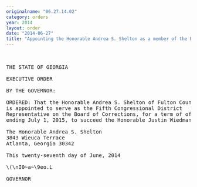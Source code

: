 ```yaml
---
originalname: "06.27.14.02"
category: orders
year: 2014
layout: order
date: "2014-06-27"
title: "Appointing the Honorable Andrea S. Shelton as a member of the Board of Corrections"
---
```

<pre>
 

THE STATE OF GEORGIA

EXECUTIVE ORDER

BY THE GOVERNOR:

ORDERED: That the Honorable Andrea S. Shelton of Fulton County, Georgia,
is appointed to serve as the Fifth Congressional District
Representative on the Board of Corrections, for a term of office
ending July 1, 2015, to succeed the Honorable Justin Wiedman.

The Honorable Andrea S. Shelton
3843 Wieuca Terrace
Atlanta, Georgia 30342

This twenty-seventh day of June, 2014

\(\nI0~a~\9eo.L

GOVERNOR

</pre>
